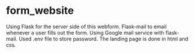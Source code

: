 # form_website
Using Flask for the server side of this webform.
Flask-mail to email whenever a user fills out the form.
Using Google mail service with flask-mail.
Used .env file to store password.
The landing page is done in html and css.

